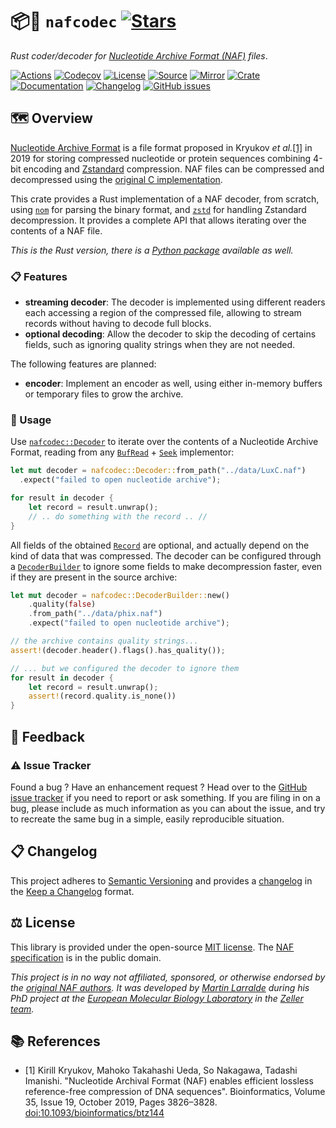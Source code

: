 # 📦🧬 `nafcodec` [![Stars](https://img.shields.io/github/stars/althonos/nafcodec.svg?style=social&maxAge=3600&label=Star)](https://github.com/althonos/nafcodec/stargazers)

*Rust coder/decoder for [Nucleotide Archive Format (NAF)](https://github.com/KirillKryukov/naf) files*.

[![Actions](https://img.shields.io/github/actions/workflow/status/althonos/nafcodec/rust.yml?branch=main&style=flat-square&maxAge=600)](https://github.com/althonos/nafcodec/actions)
[![Codecov](https://img.shields.io/codecov/c/gh/althonos/nafcodec/master.svg?style=flat-square&maxAge=600)](https://app.codecov.io/gh/althonos/nafcodec)
[![License](https://img.shields.io/badge/license-MIT-blue.svg?style=flat-square&maxAge=2678400)](https://choosealicense.com/licenses/mit/)
[![Source](https://img.shields.io/badge/source-GitHub-303030.svg?maxAge=2678400&style=flat-square)](https://github.com/althonos/nafcodec)
[![Mirror](https://img.shields.io/badge/mirror-EMBL-009f4d?style=flat-square&maxAge=2678400)](https://git.embl.de/larralde/nafcodec/)
[![Crate](https://img.shields.io/crates/v/nafcodec.svg?maxAge=600&style=flat-square)](https://crates.io/crates/nafcodec)
[![Documentation](https://img.shields.io/badge/docs.rs-latest-4d76ae.svg?maxAge=2678400&style=flat-square)](https://docs.rs/nafcodec)
[![Changelog](https://img.shields.io/badge/keep%20a-changelog-8A0707.svg?maxAge=2678400&style=flat-square)](https://github.com/althonos/nafcodec/blob/master/CHANGELOG.md)
[![GitHub issues](https://img.shields.io/github/issues/althonos/nafcodec.svg?style=flat-square&maxAge=600)](https://github.com/althonos/nafcodec/issues)


## 🗺️ Overview

[Nucleotide Archive Format](https://github.com/KirillKryukov/naf) is a file
format proposed in Kryukov *et al.*[\[1\]](#ref1) in 2019 for storing
compressed nucleotide or protein sequences combining 4-bit encoding and
[Zstandard](https://github.com/facebook/zstd) compression. NAF files can
be compressed and decompressed using the
[original C implementation](https://kirill-kryukov.com/study/naf).

This crate provides a Rust implementation of a NAF decoder, from scratch,
using [`nom`](https://crates.io/crates/nom) for parsing the binary format, 
and [`zstd`](https://crates.io/crates/zstd) for handling Zstandard 
decompression. It provides a complete API that allows iterating over
the contents of a NAF file.

*This is the Rust version, there is a [Python package](https://pypi.org/project/nafcodec) available as well.*

### 📋 Features

- **streaming decoder**: The decoder is implemented using different readers
  each accessing a region of the compressed file, allowing to stream records
  without having to decode full blocks.
- **optional decoding**: Allow the decoder to skip the decoding of certains
  fields, such as ignoring quality strings when they are not needed.

The following features are planned:

- **encoder**: Implement an encoder as well, using either in-memory buffers
  or temporary files to grow the archive.

### 🔌 Usage

Use [`nafcodec::Decoder`](https://docs.rs/nafcodec/latest/nafcodec/struct.Decoder.html) 
to iterate over the contents of a Nucleotide Archive Format,
reading from any [`BufRead`](https://doc.rust-lang.org/nightly/std/io/trait.BufRead.html) +
[`Seek`](https://doc.rust-lang.org/nightly/std/io/trait.Seek.html) implementor:

```rust
let mut decoder = nafcodec::Decoder::from_path("../data/LuxC.naf")
  .expect("failed to open nucleotide archive");

for result in decoder {
    let record = result.unwrap();
    // .. do something with the record .. //
}
```

All fields of the obtained [`Record`](https://docs.rs/nafcodec/latest/nafcodec/data/struct.Record.html) 
are optional, and actually depend on the kind of data that was compressed. 
The decoder can be configured through a 
[`DecoderBuilder`](https://docs.rs/nafcodec/latest/nafcodec/struct.DecoderBuilder.html) 
to ignore some fields to make decompression faster, even if they are present 
in the source archive:

```rust
let mut decoder = nafcodec::DecoderBuilder::new()
    .quality(false)
    .from_path("../data/phix.naf")
    .expect("failed to open nucleotide archive");

// the archive contains quality strings...
assert!(decoder.header().flags().has_quality());

// ... but we configured the decoder to ignore them
for result in decoder {
    let record = result.unwrap();
    assert!(record.quality.is_none())
}
```

<!-- ## 🔍 See Also -->

## 💭 Feedback

### ⚠️ Issue Tracker

Found a bug ? Have an enhancement request ? Head over to the 
[GitHub issue tracker](https://github.com/althonos/nafcodec/issues) if you 
need to report or ask something. If you are filing in on a bug, please include 
as much information as you can about the issue, and try to recreate the same 
bug in a simple, easily reproducible situation.

<!-- ### 🏗️ Contributing

Contributions are more than welcome! See [`CONTRIBUTING.md`](https://github.com/althonos/nafcodec/blob/master/CONTRIBUTING.md) for more details. -->


## 📋 Changelog

This project adheres to [Semantic Versioning](http://semver.org/spec/v2.0.0.html)
and provides a [changelog](https://github.com/althonos/nafcodec/blob/master/CHANGELOG.md)
in the [Keep a Changelog](http://keepachangelog.com/en/1.0.0/) format.

## ⚖️ License

This library is provided under the open-source
[MIT license](https://choosealicense.com/licenses/mit/). The
[NAF specification](https://github.com/KirillKryukov/naf/blob/master/NAFv2.pdf)
is in the public domain.

*This project is in no way not affiliated, sponsored, or otherwise endorsed
by the [original NAF authors](https://github.com/KirillKryukov). It was
developed by [Martin Larralde](https://github.com/althonos/) during his PhD
project at the [European Molecular Biology Laboratory](https://www.embl.de/)
in the [Zeller team](https://github.com/zellerlab).*

## 📚 References

- <a id="ref1">\[1\]</a> Kirill Kryukov, Mahoko Takahashi Ueda, So Nakagawa, Tadashi Imanishi. "Nucleotide Archival Format (NAF) enables efficient lossless reference-free compression of DNA sequences". Bioinformatics, Volume 35, Issue 19, October 2019, Pages 3826–3828. [doi:10.1093/bioinformatics/btz144](https://doi.org/10.1093/bioinformatics/btz144)
